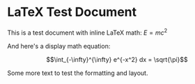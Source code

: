 # LaTeX Test Document

This is a test document with inline LaTeX math: $E = mc^2$

And here's a display math equation:

$$\int_{-\infty}^{\infty} e^{-x^2} dx = \sqrt{\pi}$$

Some more text to test the formatting and layout.